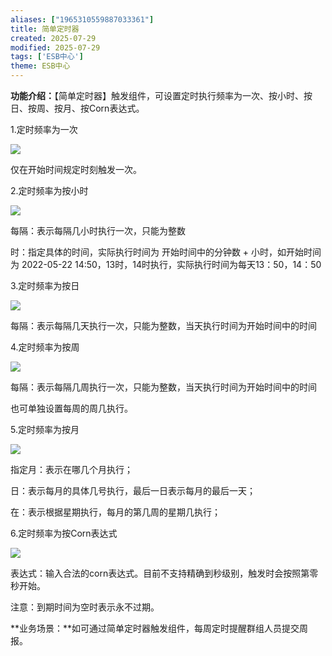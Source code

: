 ```yaml
---
aliases: ["1965310559887033361"]
title: 简单定时器
created: 2025-07-29
modified: 2025-07-29
tags: ['ESB中心']
theme: ESB中心
---
```


**功能介绍：**【简单定时器】触发组件，可设置定时执行频率为一次、按小时、按日、按周、按月、按Corn表达式。

1.定时频率为一次

![](https://myhelpdoc.oss-cn-heyuan.aliyuncs.com/mdimages/c4405f88ddc32865893b70b3933c9046.jpg)

仅在开始时间规定时刻触发一次。

2.定时频率为按小时

![](https://myhelpdoc.oss-cn-heyuan.aliyuncs.com/mdimages/78e290c1cc2d884dd1c2898fe0f87f81.jpg)

每隔：表示每隔几小时执行一次，只能为整数

时：指定具体的时间，实际执行时间为 开始时间中的分钟数 + 小时，如开始时间为 2022-05-22 14:50，13时，14时执行，实际执行时间为每天13：50，14：50

3.定时频率为按日

![](https://myhelpdoc.oss-cn-heyuan.aliyuncs.com/mdimages/5b43469a1f2c490fd25efffd76c57c3a.jpg)

每隔：表示每隔几天执行一次，只能为整数，当天执行时间为开始时间中的时间

4.定时频率为按周

![](https://myhelpdoc.oss-cn-heyuan.aliyuncs.com/mdimages/b7292c15b7beef9ca2ead9305aa134ae.jpg)

每隔：表示每隔几周执行一次，只能为整数，当天执行时间为开始时间中的时间

也可单独设置每周的周几执行。

5.定时频率为按月

![](https://myhelpdoc.oss-cn-heyuan.aliyuncs.com/mdimages/ebe6083d9335e4230b5966d22116e31e.jpg)

指定月：表示在哪几个月执行；

日：表示每月的具体几号执行，最后一日表示每月的最后一天；

在：表示根据星期执行，每月的第几周的星期几执行；

6.定时频率为按Corn表达式

![](https://myhelpdoc.oss-cn-heyuan.aliyuncs.com/mdimages/af7fd25f83ae39a2260fe33d77e2ecbc.jpg)

表达式：输入合法的corn表达式。目前不支持精确到秒级别，触发时会按照第零秒开始。

注意：到期时间为空时表示永不过期。

**业务场景：**如可通过简单定时器触发组件，每周定时提醒群组人员提交周报。

